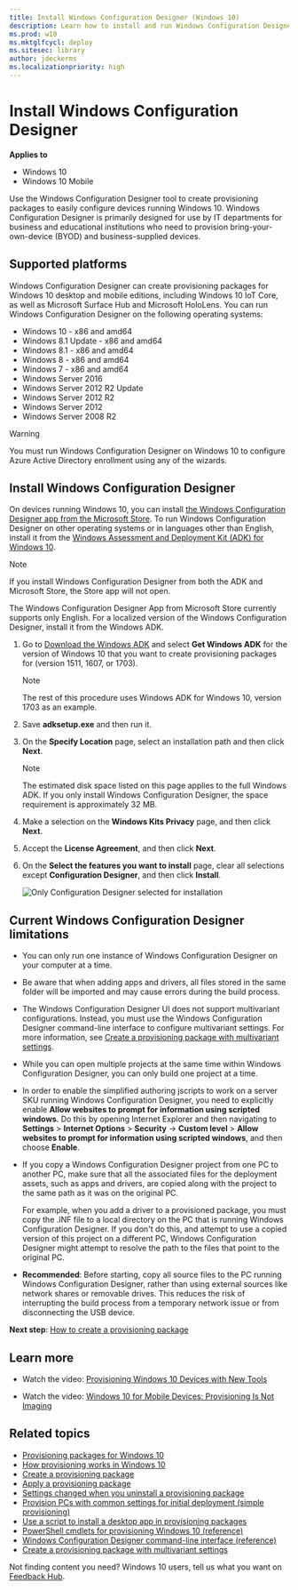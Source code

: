 ```yaml
---
title: Install Windows Configuration Designer (Windows 10)
description: Learn how to install and run Windows Configuration Designer. 
ms.prod: w10
ms.mktglfcycl: deploy
ms.sitesec: library
author: jdeckerms
ms.localizationpriority: high
---
```


# Install Windows Configuration Designer


**Applies to**

-   Windows 10
-   Windows 10 Mobile

Use the Windows Configuration Designer tool to create provisioning packages to easily configure devices running Windows 10. Windows Configuration Designer is primarily designed for use by IT departments for business and educational institutions who need to provision bring-your-own-device (BYOD) and business-supplied devices.

## Supported platforms

Windows Configuration Designer can create provisioning packages for Windows 10 desktop and mobile editions, including Windows 10 IoT Core, as well as Microsoft Surface Hub and Microsoft HoloLens. You can run Windows Configuration Designer on the following operating systems:

- Windows 10 - x86 and amd64
- Windows 8.1 Update - x86 and amd64
- Windows 8.1 - x86 and amd64
- Windows 8 - x86 and amd64
- Windows 7 - x86 and amd64
- Windows Server 2016
- Windows Server 2012 R2 Update
- Windows Server 2012 R2
- Windows Server 2012
- Windows Server 2008 R2

>[!WARNING]
>You must run Windows Configuration Designer on Windows 10 to configure Azure Active Directory enrollment using any of the wizards.

## Install Windows Configuration Designer

On devices running Windows 10, you can install [the Windows Configuration Designer app from the Microsoft Store](https://www.microsoft.com/store/apps/9nblggh4tx22). To run Windows Configuration Designer on other operating systems or in languages other than English, install it from the [Windows Assessment and Deployment Kit (ADK) for Windows 10](https://developer.microsoft.com/windows/hardware/windows-assessment-deployment-kit).

>[!NOTE]
>If you install Windows Configuration Designer from both the ADK and Microsoft Store, the Store app will not open.
>
>The Windows Configuration Designer App from Microsoft Store currently supports only English. For a localized version of the Windows Configuration Designer, install it from the Windows ADK. 

1. Go to [Download the Windows ADK](https://developer.microsoft.com/windows/hardware/windows-assessment-deployment-kit) and select **Get Windows ADK** for the version of Windows 10 that you want to create provisioning packages for (version 1511, 1607, or 1703).

    >[!NOTE]
    >The rest of this procedure uses Windows ADK for Windows 10, version 1703 as an example.
    
2. Save **adksetup.exe** and then run it.

3. On the **Specify Location** page, select an installation path and then click **Next**.
    >[!NOTE]
    >The estimated disk space listed on this page applies to the full Windows ADK. If you only install Windows Configuration Designer, the space requirement is approximately 32 MB.
4. Make a selection on the **Windows Kits Privacy** page, and then click **Next**.

5. Accept the **License Agreement**, and then click **Next**.

6. On the **Select the features you want to install** page, clear all selections except **Configuration Designer**, and then click **Install**.

    ![Only Configuration Designer selected for installation](../images/icd-install.png)

## Current Windows Configuration Designer limitations


- You can only run one instance of Windows Configuration Designer on your computer at a time.

- Be aware that when adding apps and drivers, all files stored in the same folder will be imported and may cause errors during the build process.

- The Windows Configuration Designer UI does not support multivariant configurations. Instead, you must use the Windows Configuration Designer command-line interface to configure multivariant settings. For more information, see [Create a provisioning package with multivariant settings](provisioning-multivariant.md).

- While you can open multiple projects at the same time within Windows Configuration Designer, you can only build one project at a time.

- In order to enable the simplified authoring jscripts to work on a server SKU running Windows Configuration Designer, you need to explicitly enable **Allow websites to prompt for information using scripted windows**. Do this by opening Internet Explorer and then navigating to **Settings** > **Internet Options** > **Security**  -> **Custom level** > **Allow websites to prompt for information using scripted windows**, and then choose **Enable**. 

- If you copy a Windows Configuration Designer project from one PC to another PC, make sure that all the associated files for the deployment assets, such as apps and drivers, are copied along with the project to the same path as it was on the original PC. 

    For example, when you add a driver to a provisioned package, you must copy the .INF file to a local directory on the PC that is running Windows Configuration Designer. If you don't do this, and attempt to use a copied version of this project on a different PC, Windows Configuration Designer might attempt to resolve the path to the files that point to the original PC.
 
- **Recommended**: Before starting, copy all source files to the PC running Windows Configuration Designer, rather than using external sources like network shares or removable drives. This reduces the risk of interrupting the build process from a temporary network issue or from disconnecting the USB device.

**Next step**: [How to create a provisioning package](provisioning-create-package.md)

## Learn more

-   Watch the video: [Provisioning Windows 10 Devices with New Tools](https://go.microsoft.com/fwlink/p/?LinkId=615921)

-   Watch the video: [Windows 10 for Mobile Devices: Provisioning Is Not Imaging](https://go.microsoft.com/fwlink/p/?LinkId=615922)

## Related topics

- [Provisioning packages for Windows 10](provisioning-packages.md)
- [How provisioning works in Windows 10](provisioning-how-it-works.md)
- [Create a provisioning package](provisioning-create-package.md)
- [Apply a provisioning package](provisioning-apply-package.md)
- [Settings changed when you uninstall a provisioning package](provisioning-uninstall-package.md)
- [Provision PCs with common settings for initial deployment (simple provisioning)](provision-pcs-for-initial-deployment.md)
- [Use a script to install a desktop app in provisioning packages](provisioning-script-to-install-app.md)
- [PowerShell cmdlets for provisioning Windows 10 (reference)](provisioning-powershell.md)
- [Windows Configuration Designer command-line interface (reference)](provisioning-command-line.md)
- [Create a provisioning package with multivariant settings](provisioning-multivariant.md)

Not finding content you need? Windows 10 users, tell us what you want on [Feedback Hub](feedback-hub://?referrer=techDocsUcPage&tabid=2&contextid=897&newFeedback=true&topic=provisioning-install-icd.md). 

 

 






